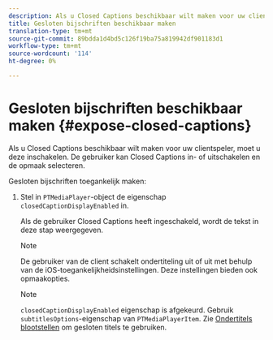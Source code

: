 ```yaml
---
description: Als u Closed Captions beschikbaar wilt maken voor uw clientspeler, moet u deze inschakelen. De gebruiker kan Closed Captions in- of uitschakelen en de opmaak selecteren.
title: Gesloten bijschriften beschikbaar maken
translation-type: tm+mt
source-git-commit: 89bdda1d4bd5c126f19ba75a819942df901183d1
workflow-type: tm+mt
source-wordcount: '114'
ht-degree: 0%

---
```



# Gesloten bijschriften beschikbaar maken {#expose-closed-captions}

Als u Closed Captions beschikbaar wilt maken voor uw clientspeler, moet u deze inschakelen. De gebruiker kan Closed Captions in- of uitschakelen en de opmaak selecteren.

Gesloten bijschriften toegankelijk maken:

1. Stel in `PTMediaPlayer`-object de eigenschap `closedCaptionDisplayEnabled` in.

   Als de gebruiker Closed Captions heeft ingeschakeld, wordt de tekst in deze stap weergegeven.

   >[!NOTE]
   >
   >De gebruiker van de client schakelt ondertiteling uit of uit met behulp van de iOS-toegankelijkheidsinstellingen. Deze instellingen bieden ook opmaakopties.

   >[!NOTE]
   >
   >`closedCaptionDisplayEnabled` eigenschap is afgekeurd. Gebruik `subtitlesOptions`-eigenschap van `PTMediaPlayerItem`. Zie [Ondertitels blootstellen](../../../tvsdk-3x-ios-prog/c-ios-closed-captioning-and-subtitles-ios/c-ios-closed-captioning-and-subtitles-reqts-ios/t-ios-subtitles-exposing-ios.md) om gesloten titels te gebruiken.